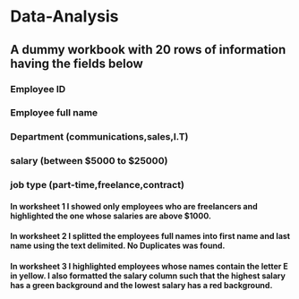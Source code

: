 # Data-Analysis
## A dummy workbook with 20 rows of information having the fields below
### Employee ID
### Employee full name
### Department (communications,sales,I.T)
### salary (between $5000 to $25000)
### job type (part-time,freelance,contract)
#### In worksheet 1 I showed only employees who are freelancers and highlighted the one whose salaries are above $1000.
#### In worksheet 2 I splitted the employees full names into first name and last name using the text delimited. No Duplicates was found.
#### In worksheet 3 I highlighted employees whose names contain the letter E in yellow. I also formatted the salary column such that the highest salary has a green background and the lowest salary has a red background.
